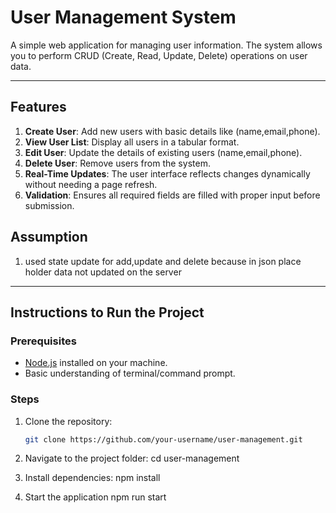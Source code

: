 # User Management System

A simple web application for managing user information. The system allows you to perform CRUD (Create, Read, Update, Delete) operations on user data.

---

## Features
1. **Create User**: Add new users with basic details like (name,email,phone).
2. **View User List**: Display all users in a tabular format.
3. **Edit User**: Update the details of existing users (name,email,phone).
4. **Delete User**: Remove users from the system.
5. **Real-Time Updates**: The user interface reflects changes dynamically without needing a page refresh.
6. **Validation**: Ensures all required fields are filled with proper input before submission.

## Assumption
1. used state update for add,update and delete because in json place holder 
data not updated on the server
---

## Instructions to Run the Project

### Prerequisites
- [Node.js](https://nodejs.org/en/download/) installed on your machine.
- Basic understanding of terminal/command prompt.

### Steps
1. Clone the repository:
   ```bash
   git clone https://github.com/your-username/user-management.git

2. Navigate to the project folder:
  cd user-management

3. Install dependencies:
  npm install

4. Start the application
   npm run start  



